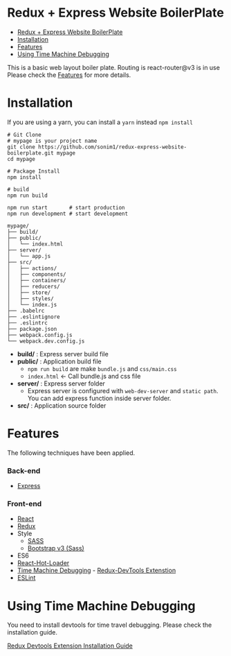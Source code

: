 # Redux + Express Website BoilerPlate

<!-- toc orderedList:0 depthFrom:1 depthTo:2 -->

* [Redux + Express Website BoilerPlate](#redux-express-website-boilerplate)
* [Installation](#installation)
* [Features](#features)
* [Using Time Machine Debugging](#using-time-machine-debugging)

<!-- tocstop -->

This is a basic web layout boiler plate.
Routing is react-router@v3 is in use
Please check the [Features](#features) for more details.

# Installation
If you are using a yarn, you can install a `yarn` instead `npm install`


```shell
# Git Clone
# mypage is your project name
git clone https://github.com/sonim1/redux-express-website-boilerplate.git mypage
cd mypage

# Package Install
npm install

# build
npm run build

npm run start       # start production
npm run development # start development
```

```
mypage/
├── build/
├── public/
│   └── index.html
├── server/
│   └── app.js
├── src/
│   ├── actions/
│   ├── components/
│   ├── containers/
│   ├── reducers/
│   ├── store/
│   ├── styles/
│   └── index.js
├── .babelrc
├── .eslintignore
├── .eslintrc
├── package.json
├── webpack.config.js
└── webpack.dev.config.js
```

- **build/** : Express server build file
- **public/** : Application build file
    - `npm run build` are make `bundle.js` and `css/main.css`
    - `index.html` <- Call bundle.js and css file
- **server/** : Express server folder
    - Express server is configured with `web-dev-server` and `static path`.
    You can add express function inside server folder.
- **src/** : Application source folder

# Features
The following techniques have been applied.

### Back-end
- [Express](http://expressjs.com/)

### Front-end
- [React](https://facebook.github.io/react/)
- [Redux](http://redux.js.org/docs/introduction/)
- Style
    - [SASS](http://sass-lang.com/)
    - [Bootstrap v3 (Sass)](http://getbootstrap.com/)
- ES6
- [React-Hot-Loader](http://gaearon.github.io/react-hot-loader/getstarted/)
- [Time Machine Debugging](https://github.com/gaearon/redux-devtools) - [Redux-DevTools Extenstion](https://github.com/zalmoxisus/redux-devtools-extension)
- [ESLint](http://eslint.org/)

# Using Time Machine Debugging
You need to install devtools for time travel debugging.
Please check the installation guide.

[Redux Devtools Extension Installation Guide](https://github.com/zalmoxisus/redux-devtools-extension#installation)
